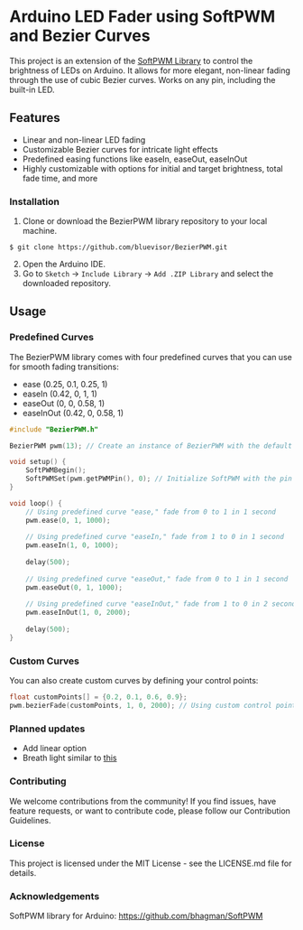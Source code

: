 # Arduino LED Fader using SoftPWM and Bezier Curves

This project is an extension of the [SoftPWM Library](https://github.com/bhagman/SoftPWM) to control the brightness of LEDs on Arduino. It allows for more elegant, non-linear fading through the use of cubic Bezier curves. Works on any pin, including the built-in LED.

## Features

- Linear and non-linear LED fading
- Customizable Bezier curves for intricate light effects
- Predefined easing functions like easeIn, easeOut, easeInOut
- Highly customizable with options for initial and target brightness, total fade time, and more

### Installation

1. Clone or download the BezierPWM library repository to your local machine.

```shell
$ git clone https://github.com/bluevisor/BezierPWM.git
```
2. Open the Arduino IDE.
3. Go to `Sketch` -> `Include Library` -> `Add .ZIP Library` and select the downloaded repository.

## Usage

### Predefined Curves

The BezierPWM library comes with four predefined curves that you can use for smooth fading transitions:

- ease (0.25, 0.1, 0.25, 1)
- easeIn (0.42, 0, 1, 1)
- easeOut (0, 0, 0.58, 1)
- easeInOut (0.42, 0, 0.58, 1)

```cpp
#include "BezierPWM.h"

BezierPWM pwm(13); // Create an instance of BezierPWM with the default pin 13

void setup() {
    SoftPWMBegin();
    SoftPWMSet(pwm.getPWMPin(), 0); // Initialize SoftPWM with the pin from your BezierPWM instance
}

void loop() {
    // Using predefined curve "ease," fade from 0 to 1 in 1 second
    pwm.ease(0, 1, 1000);
    
    // Using predefined curve "easeIn," fade from 1 to 0 in 1 second
    pwm.easeIn(1, 0, 1000);
    
    delay(500);
    
    // Using predefined curve "easeOut," fade from 0 to 1 in 1 second
    pwm.easeOut(0, 1, 1000);
    
    // Using predefined curve "easeInOut," fade from 1 to 0 in 2 seconds
    pwm.easeInOut(1, 0, 2000);
    
    delay(500);
}
```

### Custom Curves
You can also create custom curves by defining your control points:
```cpp
float customPoints[] = {0.2, 0.1, 0.6, 0.9};
pwm.bezierFade(customPoints, 1, 0, 2000); // Using custom control points, fade from 1 to 0 in 2 seconds
```

### Planned updates
- Add linear option
- Breath light similar to [this](https://avital.ca/notes/a-closer-look-at-apples-breathing-light)

### Contributing
We welcome contributions from the community! If you find issues, have feature requests, or want to contribute code, please follow our Contribution Guidelines.

### License
This project is licensed under the MIT License - see the LICENSE.md file for details.

### Acknowledgements
SoftPWM library for Arduino: https://github.com/bhagman/SoftPWM

